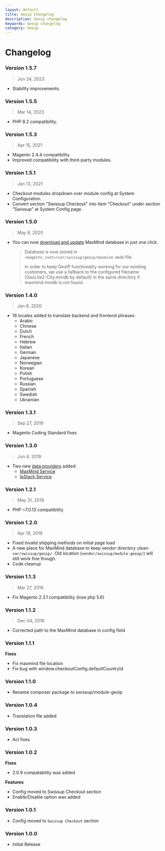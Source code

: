 ```yaml
---
layout: default
title: Geoip Changelog
description: Geoip changelog
keywords: Geoip changelog
category: Geoip
---
```


# Changelog

### Version 1.5.7

> Jun 24, 2023

 -  Stability improvements.

### Version 1.5.5

> Mar 14, 2023

 -  PHP 8.2 compatibility.

### Version 1.5.3

> Apr 15, 2021

 -  Magento 2.4.4 compatibility.
 -  Improved compatibility with third-party modules.

### Version 1.5.1

> Jan 13, 2021

  - Checkout modules dropdown over module config at System Configuration.
  - Convert section "Swissup Checkout" into item "Checkout" under section "Swissup" at System Config page.

### Version 1.5.0

> May 8, 2020

 -  You can now [download and update](/m2/extensions/geoip/configuration/) MaxMind
    database in just one click.

    > Database is now stored in `<magento_root>/var/swissup/geoip/maxmind.mmdb` file.
    >
    > In order to keep GeoIP functionality working for our existing customers,
    > we use a fallback to the configured filename (GeoLite2-City.mmdb by default)
    > in the same directory if maxmind.mmdb is not found.

### Version 1.4.0

> Jan 8, 2020

 -  16 locales added to translate backend and frontend phrases:
    - Arabic
    - Chinese
    - Dutch
    - French
    - Hebrew
    - Italian
    - German
    - Japanese
    - Norwegian
    - Korean
    - Polish
    - Portuguese
    - Russian
    - Spanish
    - Swedish
    - Ukrainian

### Version 1.3.1

> Sep 27, 2019

 -  Magento Coding Standard fixes

### Version 1.3.0

> Jun 4, 2019

 -  Two new [data providers](/m2/extensions/geoip/configuration/) added:
    - [MaxMind Service](https://www.maxmind.com/en/geoip2-precision-city-service)
    - [IpStack Service](https://ipstack.com/)

### Version 1.2.1

> May 31, 2019

 -  PHP \~7.0.13 compatibility

### Version 1.2.0

> Apr 19, 2019

 -  Fixed invalid shipping methods on initial page load
 -  A new place for MaxMind database to keep vendor directory clean: `var/swissup/geoip/`.
    Old location (`vendor/swissup/module-geoip/`) will still work fine though.
 -  Code cleanup

### Version 1.1.3

> Mar 27, 2019

 -  Fix Magento 2.3.1 compatibility (lose php 5.6)

### Version 1.1.2

> Dec 04, 2018

 -  Corrected path to the MaxMind database in config field

### Version 1.1.1

**Fixes**
 -  Fix maxmind file location
 -  Fix bug with window.checkoutConfig.defaultCountryId

### Version 1.1.0

 -  Rename composer package to swissup/module-geoip

### Version 1.0.4

 -  Translation file added

### Version 1.0.3

 -  Acl fixes

### Version 1.0.2

**Fixes**

 -  2.0.9 compatability was added

**Features**

 -  Config moved to Swissup Checkout section
 -  Enable/Disable option was added

### Version 1.0.1

 -  Config moved to `Swissup Checkout` section

### Version 1.0.0

 -  Initial Release
